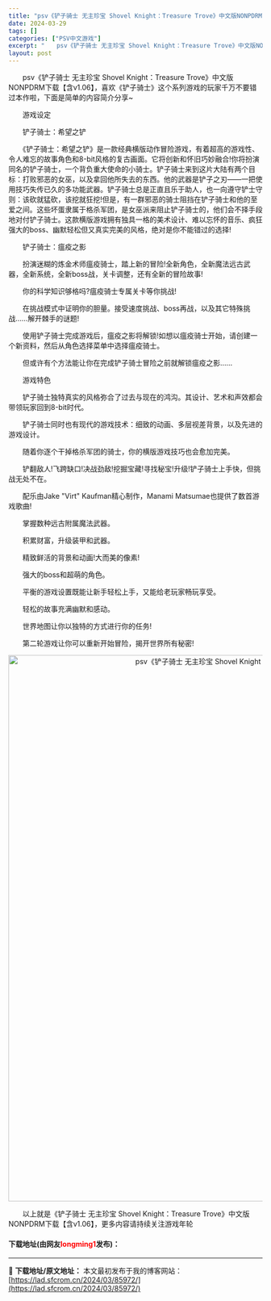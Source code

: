 ```yaml
---
title: "psv《铲子骑士 无主珍宝 Shovel Knight：Treasure Trove》中文版NONPDRM下载【含v1.06】"
date: 2024-03-29
tags: []
categories: ["PSV中文游戏"]
excerpt: "　　psv《铲子骑士 无主珍宝 Shovel Knight：Treasure Trove》中文版NONPDRM下载【含v1.06】，喜欢《铲子骑士》这个系列游戏的玩家千万不要错过本作啦，下面是简单的内容简介分享~ 　　游戏设定 　　铲子骑士：希望之铲 　　《铲子骑士：希望之铲》是一款经典横版动作冒险&hellip;"
layout: post
---
```


 <p>　　psv《铲子骑士 无主珍宝 Shovel Knight：Treasure Trove》中文版NONPDRM下载【含v1.06】，喜欢《铲子骑士》这个系列游戏的玩家千万不要错过本作啦，下面是简单的内容简介分享~</p> <p>　　游戏设定</p> <p>　　铲子骑士：希望之铲</p> <p>　　《铲子骑士：希望之铲》是一款经典横版动作冒险游戏，有着超高的游戏性、令人难忘的故事角色和8-bit风格的复古画面。它将创新和怀旧巧妙融合!你将扮演同名的铲子骑士，一个背负重大使命的小骑士。铲子骑士来到这片大陆有两个目标：打败邪恶的女巫，以及拿回他所失去的东西。他的武器是铲子之刃&mdash;&mdash;一把使用技巧失传已久的多功能武器。铲子骑士总是正直且乐于助人，也一向遵守铲士守则：该砍就猛砍，该挖就狂挖!但是，有一群邪恶的骑士阻挡在铲子骑士和他的至爱之间。这些坏蛋隶属于格杀军团，是女巫派来阻止铲子骑士的，他们会不择手段地对付铲子骑士。这款横版游戏拥有独具一格的美术设计、难以忘怀的音乐、疯狂强大的boss、幽默轻松但又真实完美的风格，绝对是你不能错过的选择!</p> <p>　　铲子骑士：瘟疫之影</p> <p>　　扮演迷糊的炼金术师瘟疫骑士，踏上新的冒险!全新角色，全新魔法远古武器，全新系统，全新boss战，关卡调整，还有全新的冒险故事!</p> <p>　　你的科学知识够格吗?瘟疫骑士专属关卡等你挑战!</p> <p>　　在挑战模式中证明你的胆量。接受速度挑战、boss再战，以及其它特殊挑战&hellip;&hellip;解开棘手的谜题!</p> <p>　　使用铲子骑士完成游戏后，瘟疫之影将解锁!如想以瘟疫骑士开始，请创建一个新资料，然后从角色选择菜单中选择瘟疫骑士。</p> <p>　　但或许有个方法能让你在完成铲子骑士冒险之前就解锁瘟疫之影&hellip;&hellip;</p> <p>　　游戏特色</p> <p>　　铲子骑士独特真实的风格弥合了过去与现在的鸿沟。其设计、艺术和声效都会带领玩家回到8-bit时代。</p> <p>　　铲子骑士同时也有现代的游戏技术：细致的动画、多层视差背景，以及先进的游戏设计。</p> <p>　　随着你逐个干掉格杀军团的骑士，你的横版游戏技巧也会愈加完美。</p> <p>　　铲翻敌人!飞跨缺口!决战劲敌!挖掘宝藏!寻找秘宝!升级!铲子骑士上手快，但挑战无处不在。</p> <p>　　配乐由Jake &quot;Virt&quot; Kaufman精心制作，Manami Matsumae也提供了数首游戏歌曲!</p> <p>　　掌握数种远古附属魔法武器。</p> <p>　　积累财富，升级装甲和武器。</p> <p>　　精致鲜活的背景和动画!大而美的像素!</p> <p>　　强大的boss和超萌的角色。</p> <p>　　平衡的游戏设置既能让新手轻松上手，又能给老玩家畅玩享受。</p> <p>　　轻松的故事充满幽默和感动。</p> <p>　　世界地图让你以独特的方式进行你的任务!</p> <p>　　第二轮游戏让你可以重新开始冒险，揭开世界所有秘密!</p> <p align="center"><img align="" border="0" src="https://lad.sfcrom.cn/wp-content/uploads/2024/03/20240329_6606712ba8c1e.jpg" width="1083" alt="psv《铲子骑士 无主珍宝 Shovel Knight：Treasure Trove》中文版NONPDRM下载【含v1.06】" /></p> <p>　　以上就是《铲子骑士 无主珍宝 Shovel Knight：Treasure Trove》中文版NONPDRM下载【含v1.06】，更多内容请持续关注游戏年轮</p> <p><h4>下载地址(由网友<font color="red">longming1</font>发布)：</h4></p> 

---
📖 **下载地址/原文地址：** 本文最初发布于我的博客网站：[https://lad.sfcrom.cn/2024/03/85972/](https://lad.sfcrom.cn/2024/03/85972/)
